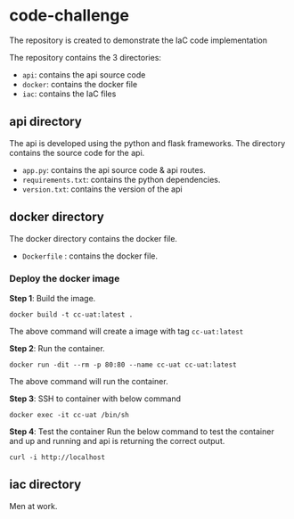 # code-challenge
The repository is created to demonstrate the IaC code implementation

The repository contains the 3 directories:

  * `api`: contains the api source code
  * `docker`: contains the docker file
  * `iac`: contains the IaC files

## api directory
The api is developed using the python and flask frameworks. The directory contains the source code for the api.

  * `app.py`: contains the api source code & api routes.
  * `requirements.txt`: contains the python dependencies.
  * `version.txt`: contains the version of the api

## docker directory
The docker directory contains the docker file.

  * `Dockerfile` : contains the docker file.

### Deploy the docker image 
**Step 1**: Build the image.
  ```
  docker build -t cc-uat:latest .
  ```
The above command will create a image with tag `cc-uat:latest`

**Step 2**: Run the container.
  ```
  docker run -dit --rm -p 80:80 --name cc-uat cc-uat:latest
  ```
The above command will run the container.


**Step 3**: SSH to container with below command
  ```
  docker exec -it cc-uat /bin/sh
  ```

**Step 4**: Test the container
Run the below command to test the container and up and running and api is returning the correct output.
  ```
  curl -i http://localhost
  ```

## iac directory

Men at work.